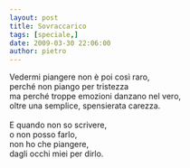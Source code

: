 ```yaml
---
layout: post
title: Sovraccarico
tags: [speciale,]
date: 2009-03-30 22:06:00
author: pietro
---
```

Vedermi piangere non è poi così raro,<br/>perché non piango per tristezza<br/>ma perché troppe emozioni danzano nel vero,<br/>oltre una semplice, spensierata carezza.<br/><br/>E quando non so scrivere,<br/>o non posso farlo,<br/>non ho che piangere,<br/>dagli occhi miei per dirlo.
